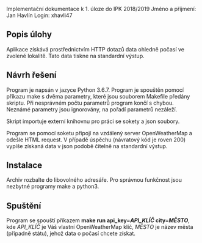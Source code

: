 
Implementační dokumentace k 1. úloze do IPK 2018/2019
Jméno a příjmení: Jan Havlín
Login: xhavli47

## Popis úlohy
Aplikace získává prostřednictvím HTTP dotazů data ohledně počasí ve zvolené lokalitě. Tato data tiskne na standardní výstup.

## Návrh řešení
Program je napsán v jazyce Python 3.6.7. Program je spouštěn pomocí příkazu make s dvěma parametry, které jsou souborem Makefile předány skriptu. Při nesprávném počtu parametrů program končí s chybou. Neznámé parametry jsou ignorovány, na pořadí parametrů nezáleží.

Skript importuje externí knihovnu pro práci se sokety a json soubory.

Program se pomocí soketu připojí na vzdálený server OpenWeatherMap a odešle HTML request. V případě úspěchu (návratový kód je roven 200) vypíše získaná data v json podobě čitelně na standardní výstup. 

## Instalace
Archiv rozbalte do libovolného adresáře. Pro správnou funkčnost jsou nezbytné programy make a python3.

## Spuštění
Program se spouští příkazem **make run api_key=*API_KLÍČ* city=*MĚSTO***, kde *API_KLÍČ* je Váš vlastní OpenWeatherMap klíč, *MĚSTO* je název města (případně státu), jehož data o počasí chcete získat.